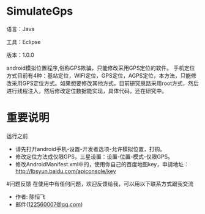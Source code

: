 ﻿# SimulateGps

语言：Java

工具：Eclipse

版本：1.0.0

android模拟位置程序,俗称GPS欺骗，只能修改采用GPS定位的软件。
手机定位方式目前有4种：基站定位，WIFI定位，GPS定位，AGPS定位，本方法，只能修改采用GPS定位方式。如果想要修改其他方式，目前研究思路采用root方式，然后进行线程注入，然后修改定位数据能实现，具体代码，还在研究中。

# 重要说明
运行之前

* 请先打开android手机-设置-开发者选项-允许模拟位置，打钩。
* 修改定位方法成仅限GPS，三星设置：设置-位置-模式-仅限GPS。
* 修改AndroidManifest.xml中的，使用你自己的百度地图key，申请地址：http://lbsyun.baidu.com/apiconsole/key

#问题反馈
在使用中有任何问题，欢迎反馈给我，可以用以下联系方式跟我交流

* 作者: 陈恒飞
* 邮件(122560007@qq.com)
